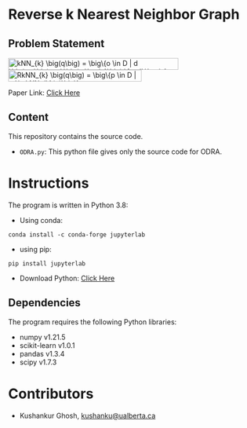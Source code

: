 # Reverse k Nearest Neighbor Graph


## Problem Statement

<img src="http://www.sciweavers.org/tex2img.php?eq=kNN_%7Bk%7D%20%5Cbig%28q%5Cbig%29%20%3D%20%20%5Cbig%5C%7Bo%20%5Cin%20D%20%7C%20d%20%5Cbig%28q%2Co%5Cbig%29%20%20%3C%20d%20%5Cbig%28q%2C%5Chat%7Bo%7D%5Cbig%29%20%5Cforall%20%20%5Chat%7Bo%7D%20%20%5Cin%20D%20%20%5Cbig%5C%7D%20%20&bc=White&fc=Black&im=jpg&fs=12&ff=arev&edit=0" align="center" border="0" alt="kNN_{k} \big(q\big) =  \big\{o \in D | d \big(q,o\big)  < d \big(q,\hat{o}\big) \forall  \hat{o}  \in D  \big\}  " width="347" height="24" />



<img src="http://www.sciweavers.org/tex2img.php?eq=RkNN_%7Bk%7D%20%5Cbig%28q%5Cbig%29%20%3D%20%20%5Cbig%5C%7Bp%20%5Cin%20D%20%7C%20q%20%20%5Cin%20kNN_%7Bk%7D%28p%29%5Cbig%5C%7D%20%20&bc=White&fc=Black&im=jpg&fs=12&ff=arev&edit=0" align="center" border="0" alt="RkNN_{k} \big(q\big) =  \big\{p \in D | q  \in kNN_{k}(p)\big\}  " width="272" height="24" />


Paper Link: [Click Here](https://link.springer.com/article/10.1007/s10586-020-03136-9)

## Content

This repository contains the source code.

  * `ODRA.py`: This python file gives only the source code for ODRA.
  
# Instructions
The program is written in Python 3.8:
* Using conda:
```
conda install -c conda-forge jupyterlab
```
* using pip:
```
pip install jupyterlab
```
* Download Python: [Click Here](https://www.python.org/downloads/)

## Dependencies
The program requires the following Python libraries:
* numpy v1.21.5
* scikit-learn v1.0.1
* pandas v1.3.4
* scipy v1.7.3

# Contributors

* Kushankur Ghosh, [kushanku@ualberta.ca](mailto:kushanku@ualberta.ca)

